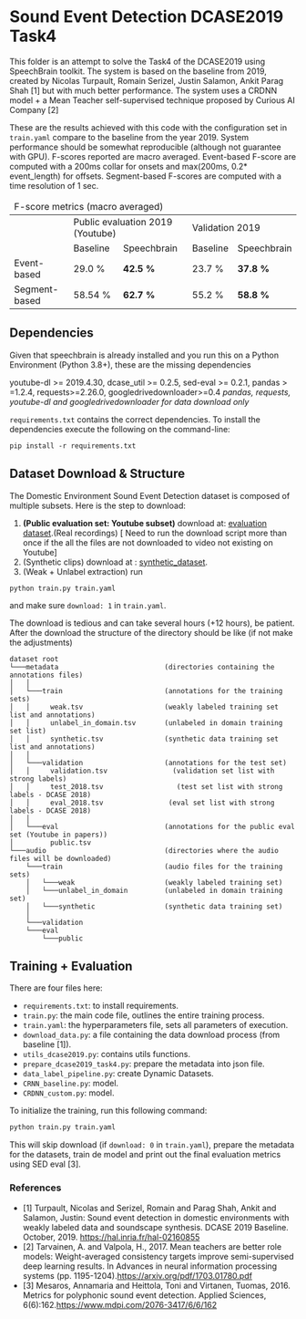 # Sound Event Detection DCASE2019 Task4

This folder is an attempt to solve the Task4 of the DCASE2019 using SpeechBrain toolkit.
The system is based on the baseline from 2019, created by Nicolas Turpault, Romain Serizel, Justin Salamon, Ankit Parag Shah [1] but with much better performance.
The system uses a CRDNN model + a Mean Teacher self-supervised technique proposed by Curious AI Company [2]

These are the results achieved with this code with the configuration set in `train.yaml` compare to the baseline from the year 2019. System performance should be somewhat reproducible (although not guarantee with GPU). F-scores reported are macro averaged. Event-based F-score are computed with a 200ms collar for onsets and max(200ms, 0.2* event_length) for offsets. Segment-based F-scores are computed with a time resolution of 1 sec.

 <table class="table table-striped">
 <thead>
 <tr>
 <td colspan="3">F-score metrics (macro averaged)</td>
 </tr>
 </thead>
 <tbody>
 <tr>
 <td></td>
 <td colspan="2">Public evaluation 2019 (Youtube)</td>
 <td colspan="2">Validation 2019</td>
 </tr>
 <td></td>
 <td>Baseline</td>
 <td>Speechbrain</td>
 <td>Baseline</td>
 <td>Speechbrain</td>
 <tr>
 <td>Event-based</td>
 <td>29.0 %</td>
 <td><strong>42.5 %<strong></td>
 <td>23.7 %</td>
 <td><strong>37.8 %<strong></td>
 </tr>
 <tr>
 <td>Segment-based</td>
 <td> 58.54 %</td>
 <td><strong>62.7 %<strong></td>
 <td>55.2 %</td>
 <td><strong>58.8 %<strong></td>
 </tr>
 </tbody>
 </table>


## Dependencies

Given that speechbrain is already installed and you run this on a Python Environment (Python 3.8+),
these are the missing dependencies

youtube-dl >= 2019.4.30, dcase_util >= 0.2.5, sed-eval >= 0.2.1, pandas > =1.2.4, requests>=2.26.0, googledrivedownloader>=0.4
*pandas, requests, youtube-dl and googledrivedownloader for data download only*

`requirements.txt` contains the correct dependencies. To install the dependencies execute the following on the command-line:
```
pip install -r requirements.txt
```

## Dataset Download & Structure

The Domestic Environment Sound Event Detection dataset is composed of multiple subsets. Here is the step to download:

1. **(Public evaluation set: Youtube subset)** download at: [evaluation dataset](https://zenodo.org/record/3588172).(Real recordings)
[ Need to run the download script more than once if the all the files are not downloaded to video not existing on Youtube]
2. (Synthetic clips) download at : [synthetic_dataset](https://doi.org/10.5281/zenodo.2583796).
3. (Weak + Unlabel extraction) run
```
python train.py train.yaml
```
and make sure `download: 1` in `train.yaml`.

The download is tedious and can take several hours (+12 hours), be patient.
After the download the structure of the directory should be like (if not make the adjustments)

```
dataset root
└───metadata			              (directories containing the annotations files)
│   │
│   └───train			              (annotations for the training sets)
│   │     weak.tsv                    (weakly labeled training set list and annotations)
│   │     unlabel_in_domain.tsv       (unlabeled in domain training set list)
│   │     synthetic.tsv               (synthetic data training set list and annotations)
│   │
│   └───validation			          (annotations for the test set)
│   │     validation.tsv                (validation set list with strong labels)
│   │     test_2018.tsv                  (test set list with strong labels - DCASE 2018)
│   │     eval_2018.tsv                (eval set list with strong labels - DCASE 2018)
│   │
│   └───eval			              (annotations for the public eval set (Youtube in papers))
│         public.tsv
└───audio					          (directories where the audio files will be downloaded)
    └───train			              (audio files for the training sets)
    │   └───weak                      (weakly labeled training set)
    │   └───unlabel_in_domain         (unlabeled in domain training set)
    │   └───synthetic                 (synthetic data training set)
    │
    └───validation
    └───eval
        └───public
```

## Training + Evaluation
There are four files here:

* `requirements.txt`: to install requirements.
* `train.py`: the main code file, outlines the entire training process.
* `train.yaml`: the hyperparameters file, sets all parameters of execution.
* `download_data.py`: a file containing the data download process (from baseline [1]).
* `utils_dcase2019.py`: contains utils functions.
* `prepare_dcase2019_task4.py`: prepare the metadata into json file.
* `data_label_pipeline.py`: create Dynamic Datasets.
* `CRNN_baseline.py`: model.
* `CRDNN_custom.py`: model.

To initialize the training, run this following command:
```bash
python train.py train.yaml
```

This will skip download (if `download: 0` in `train.yaml`), prepare the metadata for the datasets, train de model and print out the final evaluation metrics using SED eval [3].

### References
 - [1] Turpault, Nicolas and Serizel, Romain and Parag Shah, Ankit and Salamon, Justin: Sound event detection in domestic environments with weakly labeled data and soundscape synthesis. DCASE 2019 Baseline. October, 2019. https://hal.inria.fr/hal-02160855
 - [2] Tarvainen, A. and Valpola, H., 2017.
 Mean teachers are better role models: Weight-averaged consistency targets improve semi-supervised deep learning results. In Advances in neural information processing systems (pp. 1195-1204).https://arxiv.org/pdf/1703.01780.pdf
 - [3] Mesaros, Annamaria and Heittola, Toni and Virtanen, Tuomas, 2016. Metrics for polyphonic sound event detection. Applied Sciences, 6(6):162.https://www.mdpi.com/2076-3417/6/6/162
